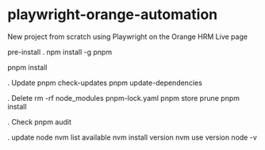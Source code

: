 # playwright-orange-automation

New project from scratch using Playwright on the Orange HRM Live page

pre-install
. npm install -g pnpm

pnpm install

. Update
pnpm check-updates
pnpm update-dependencies

. Delete
rm -rf node_modules pnpm-lock.yaml
pnpm store prune
pnpm install

. Check
pnpm audit

. update node
nvm list available
nvm install version
nvm use version
node -v
